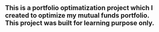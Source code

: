 ## This is a portfolio optimatization project which I created to optimize my mutual funds portfolio. This project was built for learning purpose only.
